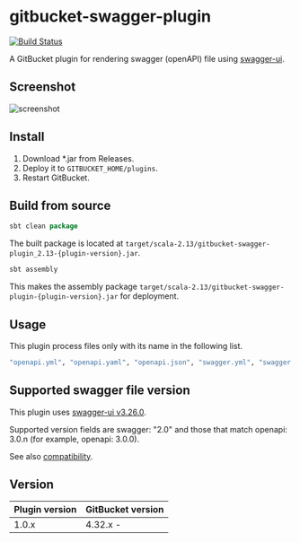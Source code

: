 # gitbucket-swagger-plugin

[![Build Status](https://travis-ci.org/onukura/gitbucket-swagger-plugin.svg?branch=master)](https://travis-ci.org/onukura/gitbucket-swagger-plugin)

A GitBucket plugin for rendering swagger (openAPI) file using [swagger-ui](https://github.com/swagger-api/swagger-ui).

## Screenshot

![screenshot](https://github.com/onukura/gitbcket-swagger-plugin/blob/assets/screenshot.png?raw=true)

## Install

1. Download *.jar from Releases.
2. Deploy it to `GITBUCKET_HOME/plugins`.
3. Restart GitBucket.

## Build from source

```sbt
sbt clean package
```

The built package is located at
`target/scala-2.13/gitbucket-swagger-plugin_2.13-{plugin-version}.jar`.

```sbt
sbt assembly
```

This makes the assembly package
`target/scala-2.13/gitbucket-swagger-plugin-{plugin-version}.jar`
for deployment.


## Usage

This plugin process files only with its name in the following list.

```bash
"openapi.yml", "openapi.yaml", "openapi.json", "swagger.yml", "swagger.yaml", "swagger.json", "OpenAPI.YML", "openapi.Yaml", "openapi.JSON"
```

## Supported swagger file version

This plugin uses [swagger-ui v3.26.0](https://github.com/swagger-api/swagger-ui/releases/tag/v3.26.0).

Supported version fields are swagger: "2.0" and those that match openapi: 3.0.n (for example, openapi: 3.0.0).

See also [compatibility](https://github.com/swagger-api/swagger-ui#compatibility).

## Version

Plugin version|GitBucket version
:---|:---
1.0.x |4.32.x -
